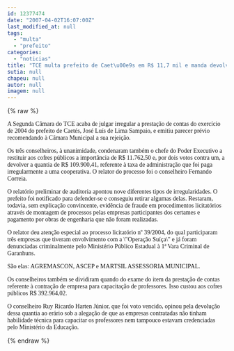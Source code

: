 ```yaml
---
id: 12377474
date: "2007-04-02T16:07:00Z"
last_modified_at: null
tags:
  - "multa"
  - "prefeito"
categories:
  - "noticias"
title: "TCE multa prefeito de Caet\u00e9s em R$ 11,7 mil e manda devolver outros R$ 109 mil aos cofres p\u00fablicos"
sutia: null
chapeu: null
autor: null
imagem: null
---
```

{% raw %}
<p><P><FONT face=Verdana>A Segunda Câmara do TCE acaba de julgar irregular a prestação de contas do exercício de 2004 do prefeito de Caetés, José Luís de Lima Sampaio, e emitiu parecer prévio recomendando à Câmara Municipal a sua rejeição.</FONT></P></p>
<p><P><FONT face=Verdana>Os três conselheiros, à unanimidade, condenaram também o chefe do Poder Executivo a restituir aos cofres públicos a importância de R$ 11.762,50 e, por dois votos contra um, a devolver a quantia de R$ 109.900,41, referente à taxa de administração que foi paga irregularmente a uma cooperativa. O relator do processo foi o conselheiro Fernando Correia. </FONT></P></p>
<p><P><FONT face=Verdana>O relatório preliminar de auditoria apontou nove diferentes tipos de irregularidades. O prefeito foi notificado para defender-se e conseguiu retirar algumas delas. Restaram, todavia, sem explicação convincente, evidência de fraude em procedimentos licitatórios através de montagem de processos pelas empresas participantes dos certames e pagamento por obras de engenharia que não foram realizadas.</FONT></P></p>
<p><P><FONT face=Verdana>O relator deu atenção especial ao processo licitatório nº 39/2004, do qual participaram três empresas que tiveram envolvimento com a \"Operação Suíça\" e já foram denunciadas criminalmente pelo Ministério Público Estadual à 1ª Vara Criminal de Garanhuns. </FONT></P></p>
<p><P><FONT face=Verdana>São elas: AGREMASCON, ASCEP e MARTSIL ASSESSORIA MUNICIPAL.</FONT></P></p>
<p><P><FONT face=Verdana>Os conselheiros também se dividiram quando do exame do item da prestação de contas referente à contração de empresa para capacitação de professores. Isso custou aos cofres públicos R$ 392.964,02. </FONT></P></p>
<p><P><FONT face=Verdana>O conselheiro Ruy Ricardo Harten Júnior, que foi voto vencido, opinou pela devolução dessa quantia ao erário sob a alegação de que as empresas contratadas não tinham habilidade técnica para capacitar os professores nem tampouco estavam credenciadas pelo Ministério da Educação. </FONT></P> </p>
{% endraw %}